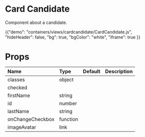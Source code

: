 # Card Candidate

<p class="description">Component about a candidate.</p>

{{"demo": "containers/views/cardcandidate/CardCandidate.js", "hideHeader": false, "bg": true, "bgColor": "white", "iframe": true }}

<h1>Props</hi>

| Name      |      Type      |  Default | Description   |
|:-----------|:--------------|:---------|:-------------| 
| classes   |    object    |     |               |
| checked   |        |       |               |
| firstName | string  |       |
| id   |    number    |      |               |
| lastName   |    string    |       |               |
| onChangeCheckbox   |    function    |      |               |
| imageAvatar   |    link    |      |               |
        

